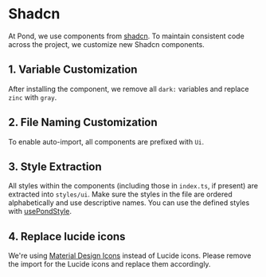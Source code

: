 # Shadcn

At Pond, we use components from [shadcn](https://www.shadcn-vue.com/docs/introduction.html). To maintain consistent code across the project, we customize new Shadcn components.

## 1. Variable Customization

After installing the component, we remove all `dark:` variables and replace `zinc` with `gray`.

## 2. File Naming Customization

To enable auto-import, all components are prefixed with `Ui`.

## 3. Style Extraction

All styles within the components (including those in `index.ts`, if present) are extracted into `styles/ui`. Make sure the styles in the file are ordered alphabetically and use descriptive names. You can use the defined styles with [usePondStyle](pond-style).

## 4. Replace lucide icons

We're using [Material Design Icons](https://icon-sets.iconify.design/mdi/page-2.html?keyword=mdi) instead of Lucide icons. Please remove the import for the Lucide icons and replace them accordingly.